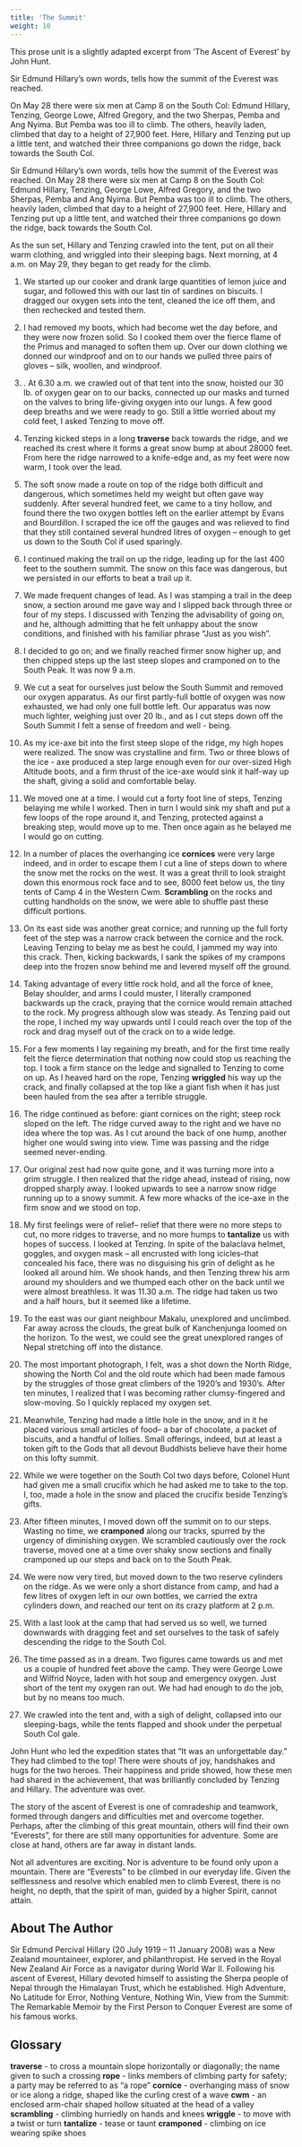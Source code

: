 ```yaml
---
title: 'The Summit'
weight: 10
---
```



This prose unit is a slightly adapted excerpt from ‘The Ascent of Everest’ by John Hunt.

Sir Edmund Hillary’s own words, tells how the summit of the Everest was reached. 

On May 28 there were six men at Camp 8 on the South Col: Edmund Hillary, Tenzing, George Lowe, Alfred Gregory, and the two Sherpas, Pemba and Ang Nyima. But Pemba was too ill to climb. The others, heavily laden, climbed that day to a height of 27,900 feet. Here, Hillary and Tenzing put up a little tent, and watched their three companions go down the ridge, back towards the South Col.

Sir Edmund Hillary’s own words, tells how the summit of the Everest was reached. On May 28 there were six men at Camp 8 on the South Col: Edmund Hillary, Tenzing, George Lowe, Alfred Gregory, and the two Sherpas, Pemba and Ang Nyima. But Pemba was too ill to climb. The others, heavily laden, climbed that day to a height of 27,900 feet. Here, Hillary and Tenzing put up a little tent, and watched their three companions go down the ridge, back towards the South Col.

As the sun set, Hillary and Tenzing crawled into the tent, put on all their warm clothing, and wriggled into their sleeping bags. Next morning, at 4 a.m. on May 29, they began to get ready for the climb.

1.	We started up our cooker and drank large quantities of lemon juice and sugar, and followed this with our last tin of sardines on biscuits. I dragged our oxygen sets into the tent, cleaned the ice off them, and then rechecked and tested them.

2.	I had removed my boots, which had become wet the day before, and they were now frozen solid. So I cooked them over the fierce flame of the Primus and managed to soften them up. Over our down clothing we donned our windproof and on to our hands we pulled three pairs of gloves – silk, woollen, and windproof.


3.	. At 6.30 a.m. we crawled out of that tent into the snow, hoisted our 30 lb. of oxygen gear on to our backs, connected up our masks and turned on the valves to bring life-giving oxygen into our lungs. A few good deep breaths and we were ready to go. Still a little worried about my cold feet, I asked Tenzing to move off.
4. Tenzing kicked steps in a long **traverse** back towards the ridge, and we reached its crest where it forms a great snow bump at about 28000 feet. From here the ridge narrowed to a knife-edge and, as my feet were now warm, I took over the lead.
5.	The soft snow made a route on top of the ridge both difficult and dangerous, which sometimes held my weight but often gave way suddenly. After several hundred feet, we came to a tiny hollow, and found there the two oxygen bottles left on the earlier attempt by Evans and Bourdillon. I scraped the ice off the gauges and was relieved to find that they still contained several hundred litres of oxygen – enough to get us down to the South Col if used sparingly.
6. I continued making the trail on up the ridge, leading up for the last 400 feet to the southern summit. The snow on this face was dangerous, but we persisted in our efforts to beat a trail up it. 
7. We made frequent changes of lead. As I was stamping a trail in the deep snow, a section around me gave way and I slipped back through three or four of my steps. I discussed with Tenzing the advisability of going on, and he, although admitting that he felt unhappy about the snow conditions, and finished with his familiar phrase “Just as you wish”. 
8. I decided to go on; and we finally reached firmer snow higher up, and then chipped steps up the last steep slopes and cramponed on to the South Peak. It was now 9 a.m. 
9. We cut a seat for ourselves just below the South Summit and removed our oxygen apparatus. As our first partly-full bottle of oxygen was now exhausted, we had only one full bottle left. Our apparatus was now much lighter, weighing just over 20 lb., and as I cut steps down off the South Summit I felt a sense of freedom and well - being. 

10. As my ice-axe bit into the first steep slope of the ridge, my high hopes were realized. The snow was crystalline and firm. Two or three blows of the ice - axe produced a step large enough even for our over-sized High Altitude boots, and a firm thrust of the ice-axe would sink it half-way up the shaft, giving a solid and comfortable belay.

11. We moved one at a time. I would cut a forty foot line of steps, Tenzing belaying me while I worked. Then in turn I would sink my shaft and put a few loops of the rope around it, and Tenzing, protected against a breaking step, would move up to me. Then once again as he belayed me I would go on cutting. 
12. In a number of places the overhanging ice **cornices** were very large indeed, and in order to escape them I cut a line of steps down to where the snow met the rocks on the west. It was a great thrill to look straight down this enormous rock face and to see, 8000 feet below us, the tiny tents of Camp 4 in the Western Cwm. **Scrambling** on the rocks and cutting handholds on the snow, we were able to shuffle past these difficult portions. 
13. On its east side was another great cornice; and running up the full forty feet of the step was a narrow crack between the cornice and the rock. Leaving Tenzing to belay me as best he could, I jammed my way into this crack. Then, kicking backwards, I sank the spikes of my crampons deep into the frozen snow behind me and levered myself off the ground.
14. Taking advantage of every little rock hold, and all the force of knee, Belay shoulder, and arms I could muster, I literally cramponed backwards up the crack, praying that the cornice would remain attached to the rock. My progress although slow was steady. As Tenzing paid out the rope, I inched my way upwards until I could reach over the top of the rock and drag myself out of the crack on to a wide ledge.
15. For a few moments I lay regaining my breath, and for the first time really felt the fierce determination that nothing now could stop us reaching the top. I took a firm stance on the ledge and signalled to Tenzing to come on up. As I heaved hard on the rope, Tenzing **wriggled** his way up the crack, and finally collapsed at the top like a giant fish when it has just been hauled from the sea after a terrible struggle. 
16. The ridge continued as before: giant cornices on the right; steep rock sloped on the left. The ridge curved away to the right and we have no idea where the top was. As I cut around the back of one hump, another higher one would swing into view. Time was passing and the ridge seemed never-ending.
17. Our original zest had now quite gone, and it was turning more into a grim struggle. I then realized that the ridge ahead, instead of rising, now dropped sharply away. I looked upwards to see a narrow snow ridge running up to a snowy summit. A few more whacks of the ice-axe in the firm snow and we stood on top. 
18. My first feelings were of relief– relief that there were no more steps to cut, no more ridges to traverse, and no more humps to **tantalize** us with hopes of success. I looked at Tenzing. In spite of the balaclava helmet, goggles, and oxygen mask – all encrusted with long icicles–that concealed his face, there was no disguising his grin of delight as he looked all around him. We shook hands, and then Tenzing threw his arm around my shoulders and we thumped each other on the back until we were almost breathless. It was 11.30 a.m. The ridge had taken us two and a half hours, but it seemed like a lifetime. 
19. To the east was our giant neighbour Makalu, unexplored and unclimbed. Far away across the clouds, the great bulk of Kanchenjunga loomed on the horizon. To the west, we could see the great unexplored ranges of Nepal stretching off into the distance. 
20. The most important photograph, I felt, was a shot down the North Ridge, showing the North Col and the old route which had been made famous by the struggles of those great climbers of the 1920’s and 1930’s. After ten minutes, I realized that I was becoming rather clumsy-fingered and slow-moving. So I quickly replaced my oxygen set.
21. Meanwhile, Tenzing had made a little hole in the snow, and in it he placed various small articles of food– a bar of chocolate, a packet of biscuits, and a handful of lollies. Small offerings, indeed, but at least a token gift to the Gods that all devout Buddhists believe have their home on this lofty summit. 
22. While we were together on the South Col two days before, Colonel Hunt had given me a small crucifix which he had asked me to take to the top. I, too, made a hole in the snow and placed the crucifix beside Tenzing’s gifts. 
23. After fifteen minutes, I moved down off the summit on to our steps. Wasting no time, we **cramponed** along our tracks, spurred by the urgency of diminishing oxygen. We scrambled cautiously over the rock traverse, moved one at a time over shaky snow sections and finally cramponed up our steps and back on to the South Peak. 
24. We were now very tired, but moved down to the two reserve cylinders on the ridge. As we were only a short distance from camp, and had a few litres of oxygen left in our own bottles, we carried the extra cylinders down, and reached our tent on its crazy platform at 2 p.m. 
25. With a last look at the camp that had served us so well, we turned downwards with dragging feet and set ourselves to the task of safely descending the ridge to the South Col. 
26. The time passed as in a dream. Two figures came towards us and met us a couple of hundred feet above the camp. They were George Lowe and Wilfrid Noyce, laden with hot soup and emergency oxygen. Just short of the tent my oxygen ran out. We had had enough to do the job, but by no means too much. 
27. We crawled into the tent and, with a sigh of delight, collapsed into our sleeping-bags, while the tents flapped and shook under the perpetual South Col gale.

John Hunt who led the expedition states that “It was an unforgettable day.” They had climbed to the top! There were shouts of joy, handshakes and hugs for the two heroes. Their happiness and pride showed, how these men had shared in the achievement, that was brilliantly concluded by Tenzing and Hillary. The adventure was over. 

The story of the ascent of Everest is one of comradeship and teamwork, formed through dangers and difficulties met and overcome together. Perhaps, after the climbing of this great mountain, others will find their own “Everests”, for there are still many opportunities for adventure. Some are close at hand, others are far away in distant lands.

Not all adventures are exciting. Nor is adventure to be found only upon a mountain. There are “Everests” to be climbed in our everyday life. Given the selflessness and resolve which enabled men to climb Everest, there is no height, no depth, that the spirit of man, guided by a higher Spirit, cannot attain.

## About The Author

Sir Edmund Percival Hillary (20 July 1919 – 11 January 2008) was a New Zealand mountaineer, explorer, and philanthropist. He served in the Royal New Zealand Air Force as a navigator during World War II. Following his ascent of Everest, Hillary devoted himself to assisting the Sherpa people of Nepal through the Himalayan Trust, which he established. High Adventure, No Latitude for Error, Nothing Venture, Nothing Win, View from the Summit: The Remarkable Memoir by the First Person to Conquer Everest are some of his famous works.

## Glossary

**traverse** - to cross a mountain slope horizontally or diagonally; the name given to such a crossing 
**rope** - links members of climbing party for safety; a party may be referred to as “a rope” 
**cornice** - overhanging mass of snow or ice along a ridge, shaped like the curling crest of a wave
**cwm** - an enclosed arm-chair shaped hollow situated at the head of a valley 
**scrambling** - climbing hurriedly on hands and knees 
**wriggle** - to move with a twist or turn 
**tantalize** - tease or taunt 
**cramponed** - climbing on ice wearing spike shoes

 